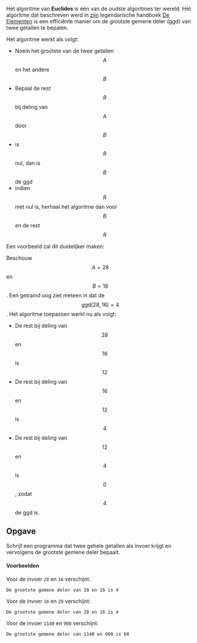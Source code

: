 Het algoritme van **Euclides** is één van de oudste algoritmes ter wereld. Het algoritme dat beschreven werd in [zijn](https://nl.wikipedia.org/wiki/Euclides_van_Alexandri%C3%AB) legendarische handboek [De Elementen](https://nl.wikipedia.org/wiki/Elementen_(Euclides)) is een efficiënte manier om de grootste gemene deler (ggd) van twee getallen te bepalen.

Het algoritme werkt als volgt:

- Noem het grootste van de twee getallen $$A$$ en het andere $$B$$
- Bepaal de rest $$R$$ bij deling van $$A$$ door $$B$$
- is $$R$$ nul, dan is $$B$$ de ggd
- indien $$R$$ niet nul is, herhaal het algoritme dan voor $$B$$ en de rest $$R$$

Een voorbeeld zal dit duidelijker maken:

Beschouw $$A = 28$$ en $$B = 16$$. Een getraind oog ziet meteen in dat de $$\text{ggd}(28,16) = 4$$. Het algoritme toepassen werkt nu als volgt:

- De rest bij deling van $$28$$ en $$16$$ is $$12$$
- De rest bij deling van $$16$$ en $$12$$ is $$4$$
- De rest bij deling van $$12$$ en $$4$$ is $$0$$, zodat $$4$$ de ggd is.

## Opgave

Schrijf een programma dat twee gehele getallen als invoer krijgt en vervolgens de grootste gemene deler bepaalt.

#### Voorbeelden
Voor de invoer `28` en `16` verschijnt:
```
De grootste gemene deler van 28 en 16 is 4
```
Voor de invoer `16` en `28` verschijnt:
```
De grootste gemene deler van 28 en 16 is 4
```
Voor de invoer `1140` en `900` verschijnt:
```
De grootste gemene deler van 1140 en 900 is 60
```
